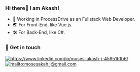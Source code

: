 <!-- <img align="right" src="https://github-readme-stats.vercel.app/api?username=fatihunlu&show_icons=true&icon_color=CE1D2D&text_color=718096&bg_color=ffffff&hide_title=true" /> -->

### Hi there👋 I am Akash!

- 📱 Working in ProcessDrive as an Fullstack Web Developer. 
- 🌏 For Front-End, like Vue.js.
- 🛠 For Back-End, like C#.

### 💬 Get in touch 

<!-- <a href="https://medium.com/@unlu-fa" target="_blank">
    <img src="https://img.shields.io/badge/%20-medium-black" alt="https://medium.com/@unlu-fa">
</a> -->
<a href="https://www.linkedin.com/in/moses-akash-j-45951b1b6/" target="_blank">
    <img src="https://img.shields.io/badge/%20-linkedin-0072b1" alt="https://www.linkedin.com/in/moses-akash-j-45951b1b6/">
</a>
<a href="mailto:mosesakah.j@gmail.com" target="_blank">
    <img src="https://img.shields.io/badge/%20-gmail-B23121" alt="mailto:mosesakah.j@gmail.com">
</a>
